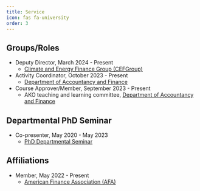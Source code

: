 ```yaml
---
title: Service
icon: fas fa-university
order: 3
---
```


## Groups/Roles 
- Deputy Director, March 2024 - Present 
  - [Climate and Energy Finance Group (CEFGroup)](https://blogs.otago.ac.nz/cefg/)
- Activity Coordinator, October 2023 - Present
  - [Department of Accountancy and Finance](https://www.otago.ac.nz/accountancyfinance/about) 
- Course Approver/Member, September 2023 - Present
  - AKO teaching and learning committee, [Department of Accountancy and Finance](https://www.otago.ac.nz/accountancyfinance/about)

## Departmental PhD Seminar
- Co-presenter, May 2020 - May 2023
  - [PhD Departmental Seminar](https://sites.google.com/view/uoworkshop/)

## Affiliations
- Member, May 2022 - Present
  - [American Finance Association (AFA)](https://afajof.org/)
